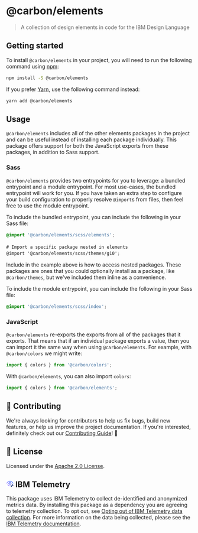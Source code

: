 # @carbon/elements

> A collection of design elements in code for the IBM Design Language

## Getting started

To install `@carbon/elements` in your project, you will need to run the
following command using [npm](https://www.npmjs.com/):

```bash
npm install -S @carbon/elements
```

If you prefer [Yarn](https://yarnpkg.com/en/), use the following command
instead:

```bash
yarn add @carbon/elements
```

## Usage

`@carbon/elements` includes all of the other elements packages in the project
and can be useful instead of installing each package individually. This package
offers support for both the JavaScript exports from these packages, in addition
to Sass support.

### Sass

`@carbon/elements` provides two entrypoints for you to leverage: a bundled
entrypoint and a module entrypoint. For most use-cases, the bundled entrypoint
will work for you. If you have taken an extra step to configure your build
configuration to properly resolve `@import`s from files, then feel free to use
the module entrypoint.

To include the bundled entrypoint, you can include the following in your Sass
file:

```scss
@import '@carbon/elements/scss/elements';

# Import a specific package nested in elements
@import '@carbon/elements/scss/themes/g10';
```

Include in the example above is how to access nested packages. These packages
are ones that you could optionally install as a package, like `@carbon/themes`,
but we've included them inline as a convenience.

To include the module entrypoint, you can include the following in your Sass
file:

```scss
@import '@carbon/elements/scss/index';
```

### JavaScript

`@carbon/elements` re-exports the exports from all of the packages that it
exports. That means that if an individual package exports a value, then you can
import it the same way when using `@carbon/elements`. For example, with
`@carbon/colors` we might write:

```js
import { colors } from '@carbon/colors';
```

With `@carbon/elements`, you can also import `colors`:

```js
import { colors } from '@carbon/elements';
```

## 🙌 Contributing

We're always looking for contributors to help us fix bugs, build new features,
or help us improve the project documentation. If you're interested, definitely
check out our [Contributing Guide](/.github/CONTRIBUTING.md)! 👀

## 📝 License

Licensed under the [Apache 2.0 License](/LICENSE).

## <picture><source height="20" width="20" media="(prefers-color-scheme: dark)" srcset="https://raw.githubusercontent.com/ibm-telemetry/telemetry-js/main/docs/images/ibm-telemetry-dark.svg"><source height="20" width="20" media="(prefers-color-scheme: light)" srcset="https://raw.githubusercontent.com/ibm-telemetry/telemetry-js/main/docs/images/ibm-telemetry-light.svg"><img height="20" width="20" alt="IBM Telemetry" src="https://raw.githubusercontent.com/ibm-telemetry/telemetry-js/main/docs/images/ibm-telemetry-light.svg"></picture> IBM Telemetry

This package uses IBM Telemetry to collect de-identified and anonymized metrics
data. By installing this package as a dependency you are agreeing to telemetry
collection. To opt out, see
[Opting out of IBM Telemetry data collection](https://github.com/ibm-telemetry/telemetry-js/tree/main#opting-out-of-ibm-telemetry-data-collection).
For more information on the data being collected, please see the
[IBM Telemetry documentation](https://github.com/ibm-telemetry/telemetry-js/tree/main#ibm-telemetry-collection-basics).
